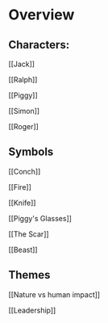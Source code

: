 # Overview 

## Characters: 

[[Jack]] 

[[Ralph]] 

[[Piggy]] 

[[Simon]] 

[[Roger]] 

 

## Symbols 

[[Conch]] 

[[Fire]] 

[[Knife]] 

[[Piggy's Glasses]]

[[The Scar]] 

[[Beast]]

 

## Themes 

[[Nature vs human impact]] 

[[Leadership]] 

 
